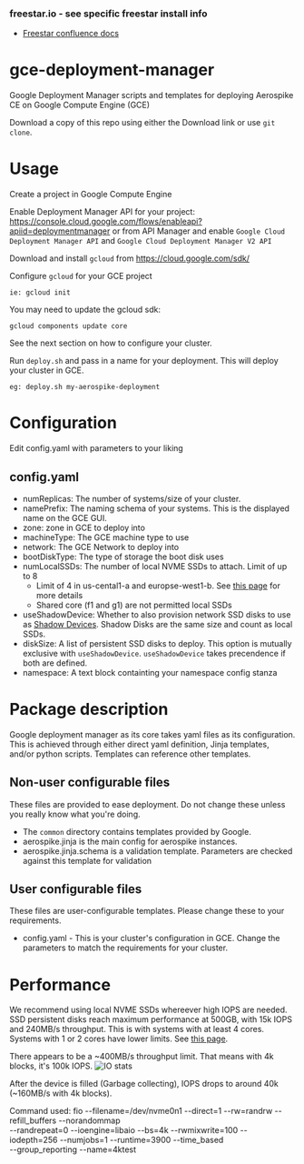 ### freestar.io - see specific freestar install info
* [Freestar confluence docs](https://freestar.atlassian.net/wiki/spaces/PD/pages/95715329/Aerospike+installation)

# gce-deployment-manager

Google Deployment Manager scripts and templates for deploying Aerospike CE on Google Compute Engine (GCE)

Download a copy of this repo using either the Download link or use `git clone`.

# Usage

Create a project in Google Compute Engine

Enable Deployment Manager API for your project: https://console.cloud.google.com/flows/enableapi?apiid=deploymentmanager
or from API Manager and enable `Google Cloud Deployment Manager API` and `Google Cloud Deployment Manager V2 API`

Download and install `gcloud` from https://cloud.google.com/sdk/

Configure `gcloud` for your GCE project

    ie: gcloud init

You may need to update the gcloud sdk:

    gcloud components update core

See the next section on how to configure your cluster.

Run `deploy.sh` and pass in a name for your deployment. This will deploy your cluster in GCE.

    eg: deploy.sh my-aerospike-deployment

# Configuration

Edit config.yaml with parameters to your liking

## config.yaml

* numReplicas: The number of systems/size of your cluster.
* namePrefix: The naming schema of your systems. This is the displayed name on the GCE GUI.
* zone: zone in GCE to deploy into
* machineType: The GCE machine type to use
* network: The GCE Network to deploy into
* bootDiskType: The type of storage the boot disk uses
* numLocalSSDs: The number of local NVME SSDs to attach. Limit of up to 8
    * Limit of 4 in us-cental1-a and europse-west1-b. See [this page](https://cloud.google.com/compute/docs/disks/#localssds) for more details
	* Shared core (f1 and g1) are not permitted local SSDs
* useShadowDevice: Whether to also provision network SSD disks to use as [Shadow Devices](http://www.aerospike.com/docs/deploy_guides/aws/recommendations/#shadow-device-configuration). Shadow Disks are the same size and count as local SSDs.
* diskSize: A list of persistent SSD disks to deploy. This option is mutually exclusive with `useShadowDevice`. `useShadowDevice` takes precendence if both are defined.
* namespace: A text block containting your namespace config stanza

# Package description

Google deployment manager as its core takes yaml files as its configuration. This is achieved through either direct yaml
definition, Jinja templates, and/or python scripts. Templates can reference other templates.

## Non-user configurable files

These files are provided to ease deployment. Do not change these unless you really know what you're doing.

* The `common` directory contains templates provided by Google.
* aerospike.jinja is the main config for aerospike instances.
* aerospike.jinja.schema is a validation template. Parameters are checked against this template for validation

## User configurable files

These files are user-configurable templates. Please change these to your requirements.

* config.yaml - This is your cluster's configuration in GCE. Change the parameters to match the requirements for your cluster.

# Performance

We recommend using local NVME SSDs whereever high IOPS are needed. 
SSD persistent disks reach maximum performance at 500GB, with 15k IOPS and 240MB/s throughput. This is with systems with at least 4 cores.
Systems with 1 or 2 cores have lower limits. See [this page](https://cloud.google.com/compute/docs/disks/performance#egress_performance_cap).

There appears to be a ~400MB/s throughput limit. That means with 4k blocks, it's 100k IOPS.
![IO stats](gce_performance.png)

After the device is filled (Garbage collecting), IOPS drops to around 40k (~160MB/s with 4k blocks).

Command used:
    fio --filename=/dev/nvme0n1 --direct=1 --rw=randrw --refill_buffers --norandommap \
	--randrepeat=0 --ioengine=libaio --bs=4k --rwmixwrite=100 --iodepth=256 --numjobs=1 --runtime=3900 --time_based \
	--group_reporting --name=4ktest
